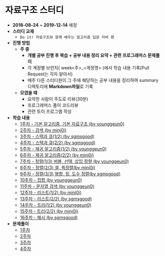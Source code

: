 # 자료구조 스터디

* **2018-08-24 ~ 2019-12-14** 예정
* **스터디 교재**
  * `Do it! 자료구조와 함께 배우는 알고리즘 입문 자바 편`
* **진행 방법**
  * **주 중**
    * **개별 공부 진행 후 복습 + 공부 내용 정리 요약 + 관련 프로그래머스 문제풀이**
    * 각 계정별 브런치( week&lt;주&gt;\_&lt;계정명&gt; )에서 학습 내용 기록(Pull Request는 각자 알아서)
    * 매주 다른 스터디원이 그 주에 해당하는 공부 내용을 정리하여 summary 디렉토리에 **Markdown파일**로 기록
  * **모였을 때**
    * 요약한 사람이 주도로 리뷰(30분)
    * 프로그래머스 풀이 코드리뷰
    * 관련  토이 프로그램 작성
* **학습 내용**
  * [1주차 - 기본 알고리즘, 기본 자료구조 (by younggeun0)](https://github.com/younggeun0/DataStructureStudy/blob/master/summary/week1_summary.md)
  * [2주차 - 검색 (by minj0i)](https://github.com/younggeun0/DataStructureStudy/blob/master/summary/week2_summary.md) 
  * [3주차 - 스택과 큐(1/2) (by sgmsgood)](https://github.com/younggeun0/DataStructureStudy/blob/master/summary/week3_summary.md)
  * [4주차 - 스택과 큐(2/2) (by sgmsgood)](https://github.com/younggeun0/DataStructureStudy/blob/master/summary/week4_summary.md)
  * [5주차 - 재귀 알고리즘(1/2) (by younggeun0)](https://github.com/younggeun0/DataStructureStudy/blob/master/summary/week5_summary.md)
  * [6주차 - 재귀 알고리즘(2/2) (by minj0i)](https://github.com/younggeun0/DataStructureStudy/blob/master/summary/week6_summary.md)
  * [7주차 - 정렬(1/3) 버블, 선택, 삽입 정렬 (by younggeun0)](https://github.com/younggeun0/DataStructureStudy/blob/master/summary/week7_summary.md)
  * [8주차 - 정렬(2/3) 셀, 퀵정렬(by minj0i)](https://github.com/younggeun0/DataStructureStudy/blob/master/summary/week8_summary.md)
  * [9주차 - 정렬(3/3) 병합, 힙, 도수 정렬(by sgmsgood)](https://github.com/younggeun0/DataStructureStudy/blob/master/summary/week9_summary_mergesort.md)
  * [10주차 - 집합 (by younggeun0)](https://github.com/younggeun0/DataStructureStudy/blob/master/summary/week9_summary.md)
  * [11주차 - 문자열 검색 (by younggeun0)](https://github.com/younggeun0/DataStructureStudy/blob/master/summary/week10_summary.md)
  * [12주자 - 리스트(1/2) (by minj0i)](https://github.com/younggeun0/DataStructureStudy/blob/master/summary/week12_summary.md)
  * [13주차 - 리스트(2/2) (by sgmsgood)](https://github.com/younggeun0/DataStructureStudy/blob/master/summary/week11_summary.md)
  * [14주차 - 트리(1/2) (by younggeun0)](https://github.com/younggeun0/DataStructureStudy/blob/master/summary/week14_summary.md)
  * [15주차 - 트리(2/2) (by minj0i)](https://github.com/younggeun0/DataStructureStudy/blob/master/summary/week15_summary.md)
  * [16주차 - 해시 (by sgmsgood)](https://github.com/younggeun0/DataStructureStudy/blob/master/summary/week16_summary.md)
* **문제풀이**
  * [1주차](https://github.com/younggeun0/DataStructureStudy/blob/master/programmers_test/week1.md)
  * [2주차](https://github.com/younggeun0/DataStructureStudy/blob/master/programmers_test/week2.md)
  * [3주차](https://github.com/younggeun0/DataStructureStudy/blob/master/programmers_test/week3.md)
  * [4주차](https://github.com/younggeun0/DataStructureStudy/blob/master/programmers_test/week4.md)
